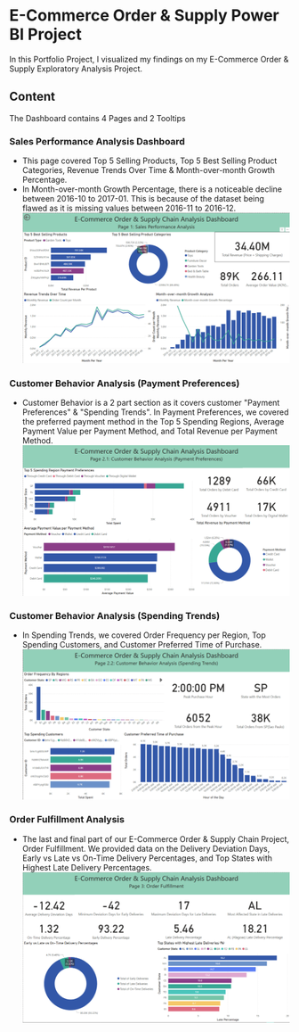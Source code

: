 # E-Commerce Order & Supply Power BI Project
In this Portfolio Project, I visualized my findings on my E-Commerce Order & Supply Exploratory Analysis Project.

## Content
The Dashboard contains 4 Pages and 2 Tooltips

### Sales Performance Analysis Dashboard
- This page covered Top 5 Selling Products, Top 5 Best Selling Product Categories, Revenue Trends Over Time & Month-over-month Growth Percentage.
- In Month-over-month Growth Percentage, there is a noticeable decline between 2016-10 to 2017-01. This is because of the dataset being flawed as it is missing values between 2016-11 to 2016-12.
![Sales Performance](Dashboards/sales_performance.png)

### Customer Behavior Analysis (Payment Preferences)
- Customer Behavior is a 2 part section as it covers customer "Payment Preferences" & "Spending Trends". In Payment Preferences, we covered the preferred payment method in the Top 5 Spending Regions, Average Payment Value per Payment Method, and Total Revenue per Payment Method.
![Payment Preferences](Dashboards/cust_behavior_pp.png)

### Customer Behavior Analysis (Spending Trends)
- In Spending Trends, we covered Order Frequency per Region, Top Spending Customers, and Customer Preferred Time of Purchase.
![Spending Trends](Dashboards/cust_behavior_st.png)

### Order Fulfillment Analysis
- The last and final part of our E-Commerce Order & Supply Chain Project, Order Fulfillment. We provided data on the Delivery Deviation Days, Early vs Late vs On-Time Delivery Percentages, and Top States with Highest Late Delivery Percentages.
![Order Fulfillment](Dashboards/order_fulfillment.png)
